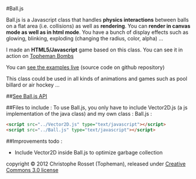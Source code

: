 #Ball.js

Ball.js is a Javascript class that handles **physics interactions** between balls on a flat area (i.e. collisions) as well as **rendering**.
You can **render in canvas mode as well as in html mode**.
You have a bunch of display effects such as glowing, blinking, exploding (changing the radius, color, alpha) ...

I made an **HTML5/Javascript** game based on this class. You can see it in action on [Topheman Bombs](http://bombs.topheman.com)

You can [see the examples live](http://labs.topheman.com/Ball) (source code on github repository)

This class could be used in all kinds of animations and games such as pool billard or air hockey ...

##[See Ball.js API](https://github.com/topheman/Ball.js/blob/master/Wiki.md)

##Files to include :
To use Ball.js, you only have to include Vector2D.js (a js implementation of the java class) and my own class : Ball.js :

```html
<script src="../Vector2D.js" type="text/javascript"></script>
<script src="../Ball.js" type="text/javascript"></script>
```

##Improvements todo :

* Include Vector2D inside Ball.js to optimize garbage collection

copyright © 2012 Christophe Rosset (Topheman), released under [Creative Commons 3.0 license](http://creativecommons.org/licenses/by-sa/3.0/)